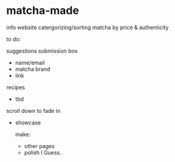 # matcha-made
 info website catergorizing/sorting matcha by price & authenticity

to do:

suggestions submission box
- name/email
- matcha brand
- link

recipes
- tbd

scroll down to fade in
- showcase


  make:
  - other pages
  - polish I Guess.
